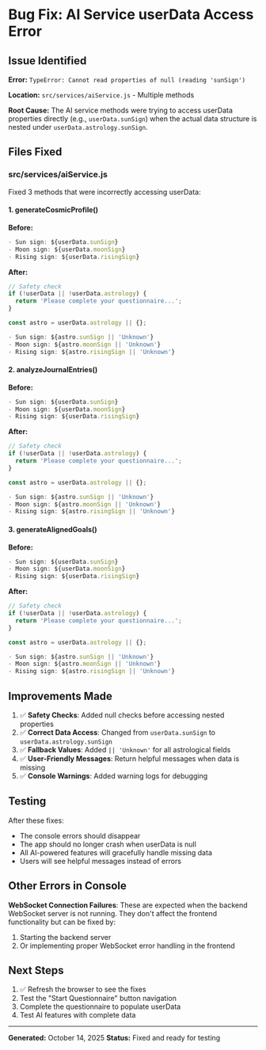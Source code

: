 # Bug Fix: AI Service userData Access Error

## Issue Identified
**Error:** `TypeError: Cannot read properties of null (reading 'sunSign')`

**Location:** `src/services/aiService.js` - Multiple methods

**Root Cause:** The AI service methods were trying to access userData properties directly (e.g., `userData.sunSign`) when the actual data structure is nested under `userData.astrology.sunSign`.

## Files Fixed

### src/services/aiService.js

Fixed 3 methods that were incorrectly accessing userData:

#### 1. generateCosmicProfile()
**Before:**
```javascript
- Sun sign: ${userData.sunSign}
- Moon sign: ${userData.moonSign}
- Rising sign: ${userData.risingSign}
```

**After:**
```javascript
// Safety check
if (!userData || !userData.astrology) {
  return 'Please complete your questionnaire...';
}

const astro = userData.astrology || {};

- Sun sign: ${astro.sunSign || 'Unknown'}
- Moon sign: ${astro.moonSign || 'Unknown'}
- Rising sign: ${astro.risingSign || 'Unknown'}
```

#### 2. analyzeJournalEntries()
**Before:**
```javascript
- Sun sign: ${userData.sunSign}
- Moon sign: ${userData.moonSign}
- Rising sign: ${userData.risingSign}
```

**After:**
```javascript
// Safety check
if (!userData || !userData.astrology) {
  return 'Please complete your questionnaire...';
}

const astro = userData.astrology || {};

- Sun sign: ${astro.sunSign || 'Unknown'}
- Moon sign: ${astro.moonSign || 'Unknown'}
- Rising sign: ${astro.risingSign || 'Unknown'}
```

#### 3. generateAlignedGoals()
**Before:**
```javascript
- Sun sign: ${userData.sunSign}
- Moon sign: ${userData.moonSign}
- Rising sign: ${userData.risingSign}
```

**After:**
```javascript
// Safety check
if (!userData || !userData.astrology) {
  return 'Please complete your questionnaire...';
}

const astro = userData.astrology || {};

- Sun sign: ${astro.sunSign || 'Unknown'}
- Moon sign: ${astro.moonSign || 'Unknown'}
- Rising sign: ${astro.risingSign || 'Unknown'}
```

## Improvements Made

1. ✅ **Safety Checks**: Added null checks before accessing nested properties
2. ✅ **Correct Data Access**: Changed from `userData.sunSign` to `userData.astrology.sunSign`
3. ✅ **Fallback Values**: Added `|| 'Unknown'` for all astrological fields
4. ✅ **User-Friendly Messages**: Return helpful messages when data is missing
5. ✅ **Console Warnings**: Added warning logs for debugging

## Testing

After these fixes:
- The console errors should disappear
- The app should no longer crash when userData is null
- All AI-powered features will gracefully handle missing data
- Users will see helpful messages instead of errors

## Other Errors in Console

**WebSocket Connection Failures**: These are expected when the backend WebSocket server is not running. They don't affect the frontend functionality but can be fixed by:
1. Starting the backend server
2. Or implementing proper WebSocket error handling in the frontend

## Next Steps

1. ✅ Refresh the browser to see the fixes
2. Test the "Start Questionnaire" button navigation
3. Complete the questionnaire to populate userData
4. Test AI features with complete data

---

**Generated:** October 14, 2025
**Status:** Fixed and ready for testing
